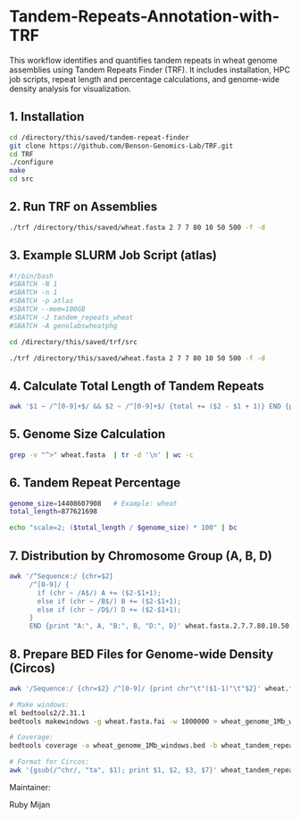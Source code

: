 # Tandem-Repeats-Annotation-with-TRF
This workflow identifies and quantifies tandem repeats in wheat genome assemblies using Tandem Repeats Finder (TRF). It includes installation, HPC job scripts, repeat length and percentage calculations, and genome-wide density analysis for visualization.

## 1. Installation
```bash
cd /directory/this/saved/tandem-repeat-finder
git clone https://github.com/Benson-Genomics-Lab/TRF.git
cd TRF
./configure
make
cd src
```

## 2. Run TRF on Assemblies
```bash
./trf /directory/this/saved/wheat.fasta 2 7 7 80 10 50 500 -f -d
```

## 3. Example SLURM Job Script (atlas)
```bash
#!/bin/bash
#SBATCH -N 1
#SBATCH -n 1
#SBATCH -p atlas
#SBATCH --mem=100GB
#SBATCH -J tandem_repeats_wheat
#SBATCH -A genolabswheatphg

cd /directory/this/saved/trf/src

./trf /directory/this/saved/wheat.fasta 2 7 7 80 10 50 500 -f -d
```

## 4. Calculate Total Length of Tandem Repeats
```bash
awk '$1 ~ /^[0-9]+$/ && $2 ~ /^[0-9]+$/ {total += ($2 - $1 + 1)} END {print total}' wheat.fasta.2.7.7.80.10.50.500.dat
```

## 5. Genome Size Calculation
```bash
grep -v "^>" wheat.fasta  | tr -d '\n' | wc -c
```

## 6. Tandem Repeat Percentage
```bash
genome_size=14408607908   # Example: wheat
total_length=877621698

echo "scale=2; ($total_length / $genome_size) * 100" | bc
```

## 7. Distribution by Chromosome Group (A, B, D)
```bash
awk '/^Sequence:/ {chr=$2}
     /^[0-9]/ {
       if (chr ~ /A$/) A += ($2-$1+1);
       else if (chr ~ /B$/) B += ($2-$1+1);
       else if (chr ~ /D$/) D += ($2-$1+1);
     }
     END {print "A:", A, "B:", B, "D:", D}' wheat.fasta.2.7.7.80.10.50.500.dat
```

## 8. Prepare BED Files for Genome-wide Density (Circos)
```bash
awk '/Sequence:/ {chr=$2} /^[0-9]/ {print chr"\t"($1-1)"\t"$2}' wheat.fasta.2.7.7.80.10.50.500.dat > wheat_tandem_repeats.bed

# Make windows:
ml bedtools2/2.31.1
bedtools makewindows -g wheat.fasta.fai -w 1000000 > wheat_genome_1Mb_windows.bed

# Coverage:
bedtools coverage -a wheat_genome_1Mb_windows.bed -b wheat_tandem_repeats.bed > wheat_tandem_repeat_density.txt

# Format for Circos:
awk '{gsub(/^chr/, "ta", $1); print $1, $2, $3, $7}' wheat_tandem_repeat_density.txt > x5_tandem_repeat_density_glenn
```

Maintainer:

Ruby Mijan
